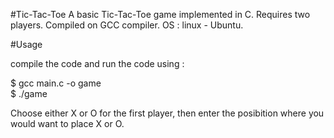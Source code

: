 #Tic-Tac-Toe
A basic Tic-Tac-Toe game implemented in C. Requires two players.
Compiled on GCC compiler.
OS : linux - Ubuntu.

#Usage

compile the code  and run the code using :

$ gcc main.c -o game                                                            
$ ./game

Choose either X or O for the first player, then enter the posibition where you would want to place X or O. 
